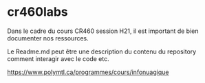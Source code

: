 # cr460labs

Dans le cadre du cours CR460 session H21,
il est important de bien documenter nos ressources.

Le Readme.md peut être une description du contenu du repository
comment interagir avec le code
etc.

https://www.polymtl.ca/programmes/cours/infonuagique
